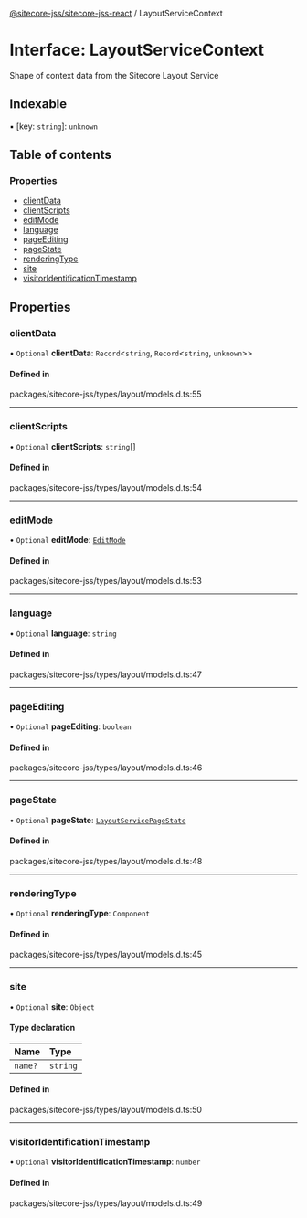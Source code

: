 [@sitecore-jss/sitecore-jss-react](../README.md) / LayoutServiceContext

# Interface: LayoutServiceContext

Shape of context data from the Sitecore Layout Service

## Indexable

▪ [key: `string`]: `unknown`

## Table of contents

### Properties

- [clientData](LayoutServiceContext.md#clientdata)
- [clientScripts](LayoutServiceContext.md#clientscripts)
- [editMode](LayoutServiceContext.md#editmode)
- [language](LayoutServiceContext.md#language)
- [pageEditing](LayoutServiceContext.md#pageediting)
- [pageState](LayoutServiceContext.md#pagestate)
- [renderingType](LayoutServiceContext.md#renderingtype)
- [site](LayoutServiceContext.md#site)
- [visitorIdentificationTimestamp](LayoutServiceContext.md#visitoridentificationtimestamp)

## Properties

### clientData

• `Optional` **clientData**: `Record`\<`string`, `Record`\<`string`, `unknown`\>\>

#### Defined in

packages/sitecore-jss/types/layout/models.d.ts:55

___

### clientScripts

• `Optional` **clientScripts**: `string`[]

#### Defined in

packages/sitecore-jss/types/layout/models.d.ts:54

___

### editMode

• `Optional` **editMode**: [`EditMode`](../enums/EditMode.md)

#### Defined in

packages/sitecore-jss/types/layout/models.d.ts:53

___

### language

• `Optional` **language**: `string`

#### Defined in

packages/sitecore-jss/types/layout/models.d.ts:47

___

### pageEditing

• `Optional` **pageEditing**: `boolean`

#### Defined in

packages/sitecore-jss/types/layout/models.d.ts:46

___

### pageState

• `Optional` **pageState**: [`LayoutServicePageState`](../enums/LayoutServicePageState.md)

#### Defined in

packages/sitecore-jss/types/layout/models.d.ts:48

___

### renderingType

• `Optional` **renderingType**: `Component`

#### Defined in

packages/sitecore-jss/types/layout/models.d.ts:45

___

### site

• `Optional` **site**: `Object`

#### Type declaration

| Name | Type |
| :------ | :------ |
| `name?` | `string` |

#### Defined in

packages/sitecore-jss/types/layout/models.d.ts:50

___

### visitorIdentificationTimestamp

• `Optional` **visitorIdentificationTimestamp**: `number`

#### Defined in

packages/sitecore-jss/types/layout/models.d.ts:49
